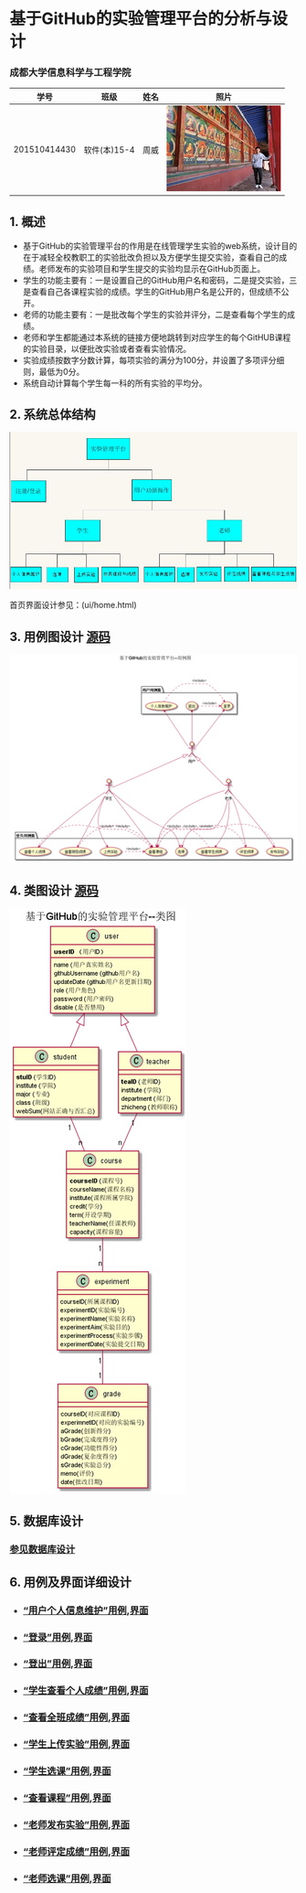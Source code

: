 # 基于GitHub的实验管理平台的分析与设计

### 成都大学信息科学与工程学院
|    学号  |   班级    |    姓名  |   照片     |
|:--------:|:--------: | :----------: | :-------:|
|201510414430|软件(本)15-4|周威 |![](./myself.jpg)|

## 1. 概述
- 基于GitHub的实验管理平台的作用是在线管理学生实验的web系统，设计目的在于减轻全校教职工的实验批改负担以及方便学生提交实验，查看自己的成绩。老师发布的实验项目和学生提交的实验均显示在GitHub页面上。
- 学生的功能主要有：一是设置自己的GitHub用户名和密码，二是提交实验，三是查看自己各课程实验的成绩。学生的GitHub用户名是公开的，但成绩不公开。
- 老师的功能主要有：一是批改每个学生的实验并评分，二是查看每个学生的成绩。
- 老师和学生都能通过本系统的链接方便地跳转到对应学生的每个GitHUB课程的实验目录，以便批改实验或者查看实验情况。
- 实验成绩按数字分数计算，每项实验的满分为100分，并设置了多项评分细则，最低为0分。
- 系统自动计算每个学生每一科的所有实验的平均分。
    
## 2. 系统总体结构
![](xtztjg.JPG)

首页界面设计参见：(ui/home.html)
    
## 3. 用例图设计 [源码](src/usercase.puml)
![](./yonglitu.png)

## 4. 类图设计 [源码](src/class.puml)
![](./leitu.png)

## 5. 数据库设计
### [参见数据库设计](数据库设计.md)

## 6. 用例及界面详细设计

- ### [“用户个人信息维护”用例](./个人信息维护.md),[界面](https://zwdbox.github.io/is_analysis/test6/ui/index.html)

- ### [“登录”用例](./登录.md),[界面](https://zwdbox.github.io/is_analysis/test6/ui/评定成绩.html)

- ### [“登出”用例](./登出.md),[界面](https://zwdbox.github.io/is_analysis/test6/ui/查看成绩.html)

- ### [“学生查看个人成绩”用例](./查看个人成绩.md),[界面](https://zwdbox.github.io/is_analysis/test6/ui/顶部菜单.html)

- ### [“查看全班成绩”用例](./用例/修改用户信息.md),[界面](https://zwdbox.github.io/is_analysis/test6/ui/顶部菜单.html)

- ### [“学生上传实验”用例](./用例/查看用户信息.md),[界面](https://zwdbox.github.io/is_analysis/test6/ui/顶部菜单.html)

- ###  [“学生选课”用例](./用例/登出.md),[界面](https://zwdbox.github.io/is_analysis/test6/ui/顶部菜单.html)

- ### [“查看课程”用例](./用例/登录.md),[界面](https://zwdbox.github.io/is_analysis/test6/ui/登录.html)


- ### [“老师发布实验”用例](./用例/登录.md),[界面](https://zwdbox.github.io/is_analysis/test6/ui/登录.html)
    

- ### [“老师评定成绩”用例](./用例/登录.md),[界面](https://zwdbox.github.io/is_analysis/test6/ui/登录.html)
    
- ### [“老师选课”用例](./用例/登录.md),[界面](https://zwdbox.github.io/is_analysis/test6/ui/登录.html)
   

